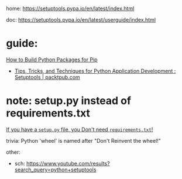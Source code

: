 home: https://setuptools.pypa.io/en/latest/index.html

doc: https://setuptools.pypa.io/en/latest/userguide/index.html


# guide:
[How to Build Python Packages for Pip](https://youtu.be/JkeNVaiUq_c)

- [Tips, Tricks, and Techniques for Python Application Development : Setuptools | packtpub.com](https://youtu.be/j8q428a_7Is)


# note: setup.py instead of requirements.txt
[If you have a `setup.py` file, you Don't need `requirements.txt`!](https://youtu.be/GIF3LaRqgXo?t=1080)

trivia: Python 'wheel' is named after "Don't Reinvent the wheel!"


other:
- sch: https://www.youtube.com/results?search_query=python+setuptools
